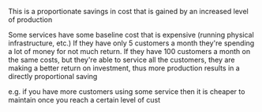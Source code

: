 This is a proportionate savings in cost that is gained by an increased level of production

Some services have some baseline cost that is expensive (running physical infrastructure, etc.)
If they have only 5 customers a month they're spending a lot of money for not much return.
If they have 100 customers a month on the same costs, but they're able to service all the customers, they are making a better return on investment, thus more production results in a directly proportional saving 

e.g. if you have more customers using some service then it is cheaper to maintain once you reach a certain level of cust